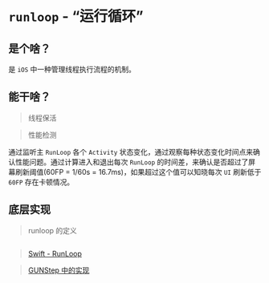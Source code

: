 # `runloop` - “运行循环”

## 是个啥？

  是 `iOS` 中一种管理线程执行流程的机制。

## 能干啥？

> 线程保活
    


> 性能检测

  通过监听主 `RunLoop` 各个 `Activity` 状态变化，通过观察每种状态变化时间点来确认性能问题。通过计算进入和退出每次 `RunLoop` 的时间差，来确认是否超过了屏幕刷新阈值(60FP = 1/60s = 16.7ms)，如果超过这个值可以知晓每次 `UI` 刷新低于 `60FP` 存在卡顿情况。
    
## 底层实现

> runloop 的定义

```swift

```

> [Swift - RunLoop](https://github.com/apple/swift-corelibs-foundation/blob/main/Sources/Foundation/RunLoop.swift)

> [GUNStep 中的实现](https://github.com/gnustep/libs-base/blob/master/Source/NSRunLoop.m)

```objc

```